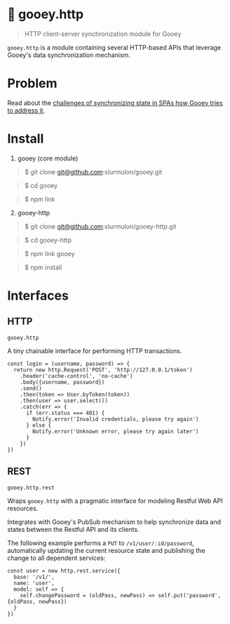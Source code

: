 # :cactus: gooey.http

> HTTP client-server synchronization module for Gooey

`gooey.http` is a module containing several HTTP-based APIs that leverage Gooey's data synchronization mechanism.

# Problem

Read about the [challenges of synchronizing state in SPAs how Gooey tries to address it](https://github.com/slurmulon/gooey#concrete).

# Install

1. gooey (core module)

  > $ git clone git@github.com:slurmulon/gooey.git

  > $ cd gooey

  > $ npm link

2. gooey-http

  > $ git clone git@github.com:slurmulon/gooey-http.git

  > $ cd gooey-http

  > $ npm link gooey

  > $ npm install

# Interfaces

## HTTP

`gooey.http`

A tiny chainable interface for performing HTTP transactions.

```
const login = (username, password) => {
  return new http.Request('POST', 'http://127.0.0.1/token')
    .header('cache-control', 'no-cache')
    .body({username, password})
    .send()
    .then(token => User.byToken(token))
    .then(user => user.select())
    .catch(err => {
      if (err.status === 401) {
        Notify.error('Invalid credentials, please try again')
      } else {
        Notify.error('Unknown error, please try again later')
      }
    })
})
```

## REST

`gooey.http.rest`

Wraps `gooey.http` with a pragmatic interface for modeling Restful Web API resources.

Integrates with Gooey's PubSub mechanism to help synchronize data and states between the Restful API and its clients.

The following example performs a `PUT` to `/v1/user/:id/password`, automatically updating
the current resource state and publishing the change to all dependent services:

```
const user = new http.rest.service({
  base: '/v1/',
  name: 'user',
  model: self => {
    self.changePassword = (oldPass, newPass) => self.put('password', {oldPass, newPass})
  }
})
```
